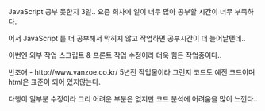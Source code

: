 <div class="box">
  <p>JavaScript 공부 못한지 3일.. 요즘 회사에 일이 너무 많아 공부할 시간이 너무 부족하다.</p>
  <p>어서 JavaScript 를 더 공부해서 막히지 않고 작업하면 공부시간이 더 늘어날탠데..</p>
  <p>이번엔 외부 작업 스크립트 & 프론트 작업 수정이라 더욱 힘든 작업중이다..</p>
  <p>반조애 - http://www.vanzoe.co.kr/ 5년전 작업물이라 그런지 코드도 예전 코드이며 html은 표준이 되어 있지않는다.</p>
  <p>다행이 일부분 수정이라 그리 어려운 부분은 없지만 코드 분석에 어려움을 많이 느낀다..</p>
</div>
<div class="box">

</div>
